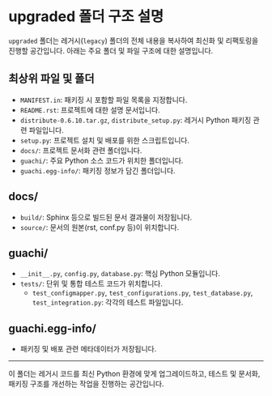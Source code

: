 # upgraded 폴더 구조 설명

`upgraded` 폴더는 레거시(`legacy`) 폴더의 전체 내용을 복사하여 최신화 및 리팩토링을 진행할 공간입니다. 아래는 주요 폴더 및 파일 구조에 대한 설명입니다.

## 최상위 파일 및 폴더
- `MANIFEST.in`: 패키징 시 포함할 파일 목록을 지정합니다.
- `README.rst`: 프로젝트에 대한 설명 문서입니다.
- `distribute-0.6.10.tar.gz`, `distribute_setup.py`: 레거시 Python 패키징 관련 파일입니다.
- `setup.py`: 프로젝트 설치 및 배포를 위한 스크립트입니다.
- `docs/`: 프로젝트 문서화 관련 폴더입니다.
- `guachi/`: 주요 Python 소스 코드가 위치한 폴더입니다.
- `guachi.egg-info/`: 패키징 정보가 담긴 폴더입니다.

## docs/
- `build/`: Sphinx 등으로 빌드된 문서 결과물이 저장됩니다.
- `source/`: 문서의 원본(rst, conf.py 등)이 위치합니다.

## guachi/
- `__init__.py`, `config.py`, `database.py`: 핵심 Python 모듈입니다.
- `tests/`: 단위 및 통합 테스트 코드가 위치합니다.
  - `test_configmapper.py`, `test_configurations.py`, `test_database.py`, `test_integration.py`: 각각의 테스트 파일입니다.

## guachi.egg-info/
- 패키징 및 배포 관련 메타데이터가 저장됩니다.

---

이 폴더는 레거시 코드를 최신 Python 환경에 맞게 업그레이드하고, 테스트 및 문서화, 패키징 구조를 개선하는 작업을 진행하는 공간입니다.